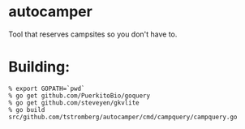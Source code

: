 autocamper
==========
Tool that reserves campsites so you don't have to.

Building:
=========

```shell
% export GOPATH=`pwd`
% go get github.com/PuerkitoBio/goquery
% go get github.com/steveyen/gkvlite
% go build src/github.com/tstromberg/autocamper/cmd/campquery/campquery.go
```
